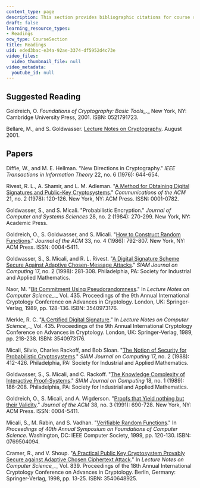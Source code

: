 ```yaml
---
content_type: page
description: This section provides bibliographic citations for course readings.
draft: false
learning_resource_types:
- Readings
ocw_type: CourseSection
title: Readings
uid: eded3bac-e34a-92ae-3374-df5952d4c73e
video_files:
  video_thumbnail_file: null
video_metadata:
  youtube_id: null
---
```

## Suggested Reading

Goldreich, O. *Foundations of Cryptography: Basic Tools\_*.\_ New York, NY: Cambridge University Press, 2001. ISBN: 0521791723.

Bellare, M., and S. Goldwasser. [Lecture Notes on Cryptography](http://www.cs.ucsd.edu/users/mihir/papers/gb.html). August 2001.

## Papers

Diffie, W., and M. E. Hellman. "New Directions in Cryptography." *IEEE Transactions in Information Theory* 22, no. 6 (1976): 644-654.

Rivest, R. L., A. Shamir, and L. M. Adleman. "[A Method for Obtaining Digital Signatures and Public-Key Cryptosystems](http://citeseerx.ist.psu.edu/viewdoc/summary?doi=10.1.1.40.5588)." *Communications of the ACM* 21, no. 2 (1978): 120-126. New York, NY: ACM Press. ISSN: 0001-0782.

Goldwasser, S., and S. Micali. "Probabilistic Encryption." *Journal of Computer and Systems Sciences* 28, no. 2 (1984): 270-299. New York, NY: Academic Press.

Goldreich, O., S. Goldwasser, and S. Micali. "[How to Construct Random Functions](http://portal.acm.org/citation.cfm?id=6490.6503)." *Journal of the ACM* 33, no. 4 (1986): 792-807. New York, NY: ACM Press. ISSN: 0004-5411.

Goldwasser, S., S. Micali, and R. L. Rivest. "[A Digital Signature Scheme Secure Against Adaptive Chosen-Message Attacks](http://citeseerx.ist.psu.edu/viewdoc/summary?doi=10.1.1.20.8353)." *SIAM Journal on Computing* 17, no. 2 (1998): 281-308. Philadelphia, PA: Society for Industrial and Applied Mathematics.

Naor, M. "[Bit Commitment Using Pseudorandomness](http://citeseerx.ist.psu.edu/viewdoc/summary?doi=10.1.1.28.1029)." In *Lecture Notes on Computer Science\_*.\_ Vol. 435. Proceedings of the 9th Annual International Cryptology Conference on Advances in Cryptology. London, UK: Springer-Verlag, 1989, pp. 128-136. ISBN: 3540973176.

Merkle, R. C. "[A Certified Digital Signature](http://portal.acm.org/citation.cfm?id=118230)." In *Lecture Notes on Computer Science\_*.\_ Vol. 435. Proceedings of the 9th Annual International Cryptology Conference on Advances in Cryptology. London, UK: Springer-Verlag, 1989, pp. 218-238. ISBN: 3540973176.

Micali, Silvio, Charles Rackoff, and Bob Sloan. "[The Notion of Security for Probabilistic Cryptosystems](http://portal.acm.org/citation.cfm?id=45474.45488)." *SIAM Journal on Computing* 17, no. 2 (1988): 412-426. Philadelphia, PA: Society for Industrial and Applied Mathematics.

Goldwasser, S., S. Micali, and C. Rackoff. "[The Knowledge Complexity of Interactive Proof-Systems](http://portal.acm.org/citation.cfm?id=63408.63434)." *SIAM Journal on Computing* 18, no. 1 (1989): 186-208. Philadelphia, PA: Society for Industrial and Applied Mathematics.

Goldreich, O., S. Micali, and A. Wigderson. "[Proofs that Yield nothing but their Validity](http://portal.acm.org/citation.cfm?id=116825.116852)." *Journal of the ACM* 38, no. 3 (1991): 690-728. New York, NY: ACM Press. ISSN: 0004-5411.

Micali, S., M. Rabin, and S. Vadhan. "[Verifiable Random Functions](http://doi.ieeecomputersociety.org/10.1109/SFFCS.1999.814584)." In *Proceedings of 40th Annual Symposium on Foundations of Computer Science*. Washington, DC: IEEE Computer Society, 1999, pp. 120-130. ISBN: 0769504094.

Cramer, R., and V. Shoup. "[A Practical Public Key Cryptosystem Provably Secure against Adaptive Chosen Ciphertext Attack](http://citeseerx.ist.psu.edu/viewdoc/summary?doi=10.1.1.21.5985)." In *Lecture Notes on Computer Science\_*.\_ Vol. 839. Proceedings of the 18th Annual International Cryptology Conference on Advances in Cryptology. Berlin, Germany: Springer-Verlag, 1998, pp. 13-25. ISBN: 3540648925.